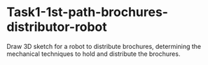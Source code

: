 # Task1-1st-path-brochures-distributor-robot
Draw 3D sketch for a robot to distribute brochures, determining the mechanical techniques to hold and distribute the brochures. 
